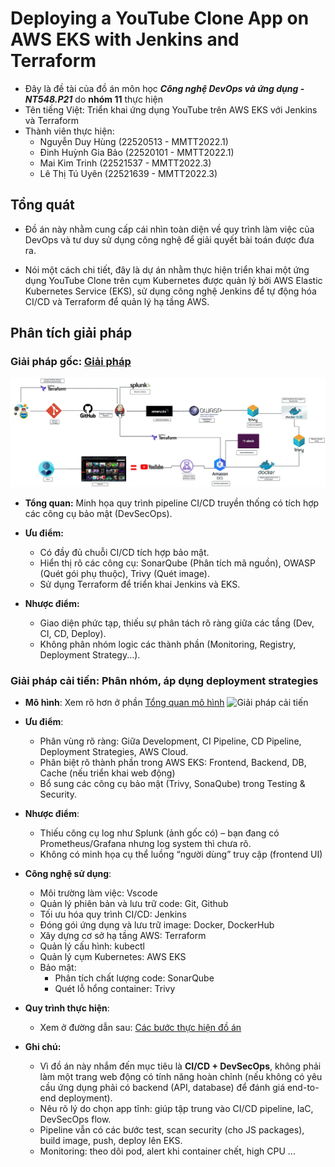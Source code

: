# Deploying a YouTube Clone App on AWS EKS with Jenkins and Terraform

- Đây là đề tài của đồ án môn học ***Công nghệ DevOps và ứng dụng - NT548.P21*** do **nhóm 11** thực hiện 
- Tên tiếng Việt: Triển khai ứng dụng YouTube trên AWS EKS với Jenkins và Terraform
- Thành viên thực hiện:
    - Nguyễn Duy Hùng (22520513 - MMTT2022.1)
    - Đinh Huỳnh Gia Bảo (22520101 - MMTT2022.1)
    - Mai Kim Trinh (22521537 - MMTT2022.3)
    - Lê Thị Tú Uyên (22521639 - MMTT2022.3)

## Tổng quát

- Đồ án này nhằm cung cấp cái nhìn toàn diện về quy trình làm việc của DevOps và tư duy sử dụng công nghệ để giải quyết bài toán được đưa ra. 

- Nói một cách chi tiết, đây là dự án nhằm thực hiện triển khai một ứng dụng YouTube Clone trên cụm Kubernetes được quản lý bởi AWS Elastic Kubernetes Service (EKS), sử dụng công nghệ Jenkins để tự động hóa CI/CD và Terraform để quản lý hạ tầng AWS.

## Phân tích giải pháp

### Giải pháp gốc: [Giải pháp](https://medium.com/@madithatisreedhar123/devsecops-deploying-a-youtube-clone-app-on-aws-eks-with-jenkins-and-terraform-4909a6f1b299)

![Giải pháp gốc](/asset/reference-img.webp)

- **Tổng quan:** Minh họa quy trình pipeline CI/CD truyền thống có tích hợp các công cụ bảo mật (DevSecOps).

- **Ưu điểm:** 
    - Có đầy đủ chuỗi CI/CD tích hợp bảo mật.
    - Hiển thị rõ các công cụ: SonarQube (Phân tích mã nguồn), OWASP (Quét gói phụ thuộc), Trivy (Quét image).
    - Sử dụng Terraform để triển khai Jenkins và EKS.

- **Nhược điểm:**
    - Giao diện phức tạp, thiếu sự phân tách rõ ràng giữa các tầng (Dev, CI, CD, Deploy).
    - Không phân nhóm logic các thành phần (Monitoring, Registry, Deployment Strategy...).

### Giải pháp cải tiến: Phân nhóm, áp dụng deployment strategies

- **Mô hình**: Xem rõ hơn ở phần [Tổng quan mô hình](/docs/about-workflow.md)
![Giải pháp cải tiến](./asset/DevSecOps_final.png)

- **Ưu điểm**: 
    - Phân vùng rõ ràng: Giữa Development, CI Pipeline, CD Pipeline, Deployment Strategies, AWS Cloud.
    - Phân biệt rõ thành phần trong AWS EKS: Frontend, Backend, DB, Cache (nếu triển khai web động)
    - Bổ sung các công cụ bảo mật (Trivy, SonaQube) trong Testing & Security.

- **Nhược điểm**: 
    - Thiếu công cụ log như Splunk (ảnh gốc có) – bạn đang có Prometheus/Grafana nhưng log system thì chưa rõ.
    - Không có minh họa cụ thể luồng “người dùng” truy cập (frontend UI) 

- **Công nghệ sử dụng**: 
    - Môi trường làm việc: Vscode
    - Quản lý phiên bản và lưu trữ code: Git, Github
    - Tối ưu hóa quy trình CI/CD: Jenkins
    - Đóng gói ứng dụng và lưu trữ image: Docker, DockerHub
    - Xây dựng cơ sở hạ tầng AWS: Terraform
    - Quản lý cấu hình: kubectl
    - Quản lý cụm Kubernetes: AWS EKS
    - Bảo mật:
        - Phân tích chất lượng code: SonarQube
        - Quét lỗ hổng container: Trivy

- **Quy trình thực hiện**:    
    - Xem ở đường dẫn sau: [Các bước thực hiện đồ án](/docs/tutorial.md)


- **Ghi chú:**
    - Vì đồ án này nhắm đến mục tiêu là **CI/CD + DevSecOps**, không phải làm một trang web động có tính năng hoàn chỉnh (nếu không có yêu cầu ứng dụng phải có backend (API, database) để đánh giá end-to-end deployment).
    - Nêu rõ lý do chọn app tĩnh: giúp tập trung vào CI/CD pipeline, IaC, DevSecOps flow.
    - Pipeline vẫn có các bước test, scan security (cho JS packages), build image, push, deploy lên EKS.
    - Monitoring: theo dõi pod, alert khi container chết, high CPU ...
